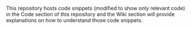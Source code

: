 This repository hosts code snippets (modified to show only relevant code) in the Code section of this repository and the Wiki section will provide explanations on how to understand those code snippets.
